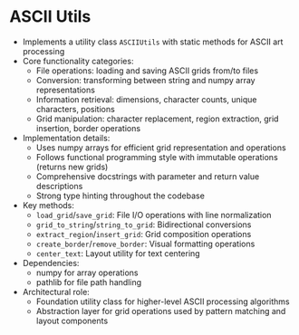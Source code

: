 # ASCII Utils

- Implements a utility class `ASCIIUtils` with static methods for ASCII art processing
- Core functionality categories:
  - File operations: loading and saving ASCII grids from/to files
  - Conversion: transforming between string and numpy array representations
  - Information retrieval: dimensions, character counts, unique characters, positions
  - Grid manipulation: character replacement, region extraction, grid insertion, border operations
- Implementation details:
  - Uses numpy arrays for efficient grid representation and operations
  - Follows functional programming style with immutable operations (returns new grids)
  - Comprehensive docstrings with parameter and return value descriptions
  - Strong type hinting throughout the codebase
- Key methods:
  - `load_grid`/`save_grid`: File I/O operations with line normalization
  - `grid_to_string`/`string_to_grid`: Bidirectional conversions
  - `extract_region`/`insert_grid`: Grid composition operations
  - `create_border`/`remove_border`: Visual formatting operations
  - `center_text`: Layout utility for text centering
- Dependencies:
  - numpy for array operations
  - pathlib for file path handling
- Architectural role:
  - Foundation utility class for higher-level ASCII processing algorithms
  - Abstraction layer for grid operations used by pattern matching and layout components
